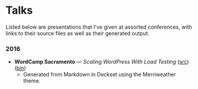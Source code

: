 # Talks

Listed below are presentations that I've given at assorted conferences, with links to their source files as well as their generated output.

### 2016

* **WordCamp Sacramento** — *Scaling WordPress With Load Testing* ([src](https://goo.gl/2RN3EQ)) ([bin](https://goo.gl/P59X3h))
  * Generated from Markdown in Deckset using the Merriweather theme.
